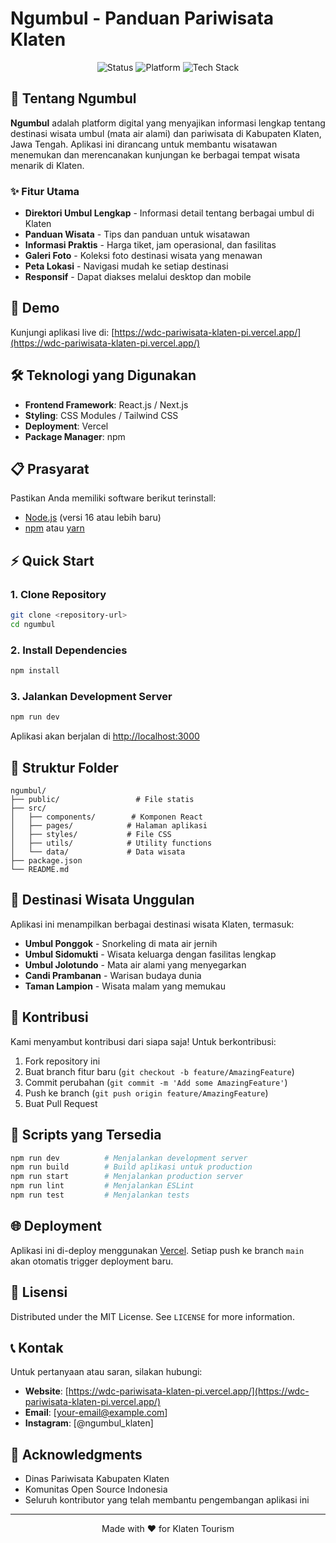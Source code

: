 # Ngumbul - Panduan Pariwisata Klaten

<p align="center">
  <img src="https://img.shields.io/badge/Status-Live-brightgreen" alt="Status">
  <img src="https://img.shields.io/badge/Platform-Web-blue" alt="Platform">
  <img src="https://img.shields.io/badge/Tech-React%2FNext.js-blueviolet" alt="Tech Stack">
</p>

## 🌊 Tentang Ngumbul

**Ngumbul** adalah platform digital yang menyajikan informasi lengkap tentang destinasi wisata umbul (mata air alami) dan pariwisata di Kabupaten Klaten, Jawa Tengah. Aplikasi ini dirancang untuk membantu wisatawan menemukan dan merencanakan kunjungan ke berbagai tempat wisata menarik di Klaten.

### ✨ Fitur Utama

- **Direktori Umbul Lengkap** - Informasi detail tentang berbagai umbul di Klaten
- **Panduan Wisata** - Tips dan panduan untuk wisatawan
- **Informasi Praktis** - Harga tiket, jam operasional, dan fasilitas
- **Galeri Foto** - Koleksi foto destinasi wisata yang menawan
- **Peta Lokasi** - Navigasi mudah ke setiap destinasi
- **Responsif** - Dapat diakses melalui desktop dan mobile

## 🚀 Demo

Kunjungi aplikasi live di: [https://wdc-pariwisata-klaten-pi.vercel.app/](https://wdc-pariwisata-klaten-pi.vercel.app/)

## 🛠️ Teknologi yang Digunakan

- **Frontend Framework**: React.js / Next.js
- **Styling**: CSS Modules / Tailwind CSS
- **Deployment**: Vercel
- **Package Manager**: npm

## 📋 Prasyarat

Pastikan Anda memiliki software berikut terinstall:

- [Node.js](https://nodejs.org/) (versi 16 atau lebih baru)
- [npm](https://www.npmjs.com/) atau [yarn](https://yarnpkg.com/)

## ⚡ Quick Start

### 1. Clone Repository

```bash
git clone <repository-url>
cd ngumbul
```

### 2. Install Dependencies

```bash
npm install
```

### 3. Jalankan Development Server

```bash
npm run dev
```

Aplikasi akan berjalan di [http://localhost:3000](http://localhost:3000)

## 📂 Struktur Folder

```
ngumbul/
├── public/                 # File statis
├── src/
│   ├── components/        # Komponen React
│   ├── pages/            # Halaman aplikasi
│   ├── styles/           # File CSS
│   ├── utils/            # Utility functions
│   └── data/             # Data wisata
├── package.json
└── README.md
```

## 🎯 Destinasi Wisata Unggulan

Aplikasi ini menampilkan berbagai destinasi wisata Klaten, termasuk:

- **Umbul Ponggok** - Snorkeling di mata air jernih
- **Umbul Sidomukti** - Wisata keluarga dengan fasilitas lengkap
- **Umbul Jolotundo** - Mata air alami yang menyegarkan
- **Candi Prambanan** - Warisan budaya dunia
- **Taman Lampion** - Wisata malam yang memukau

## 🤝 Kontribusi

Kami menyambut kontribusi dari siapa saja! Untuk berkontribusi:

1. Fork repository ini
2. Buat branch fitur baru (`git checkout -b feature/AmazingFeature`)
3. Commit perubahan (`git commit -m 'Add some AmazingFeature'`)
4. Push ke branch (`git push origin feature/AmazingFeature`)
5. Buat Pull Request

## 📝 Scripts yang Tersedia

```bash
npm run dev          # Menjalankan development server
npm run build        # Build aplikasi untuk production
npm run start        # Menjalankan production server
npm run lint         # Menjalankan ESLint
npm run test         # Menjalankan tests
```

## 🌐 Deployment

Aplikasi ini di-deploy menggunakan [Vercel](https://vercel.com/). Setiap push ke branch `main` akan otomatis trigger deployment baru.

## 📄 Lisensi

Distributed under the MIT License. See `LICENSE` for more information.

## 📞 Kontak

Untuk pertanyaan atau saran, silakan hubungi:

- **Website**: [https://wdc-pariwisata-klaten-pi.vercel.app/](https://wdc-pariwisata-klaten-pi.vercel.app/)
- **Email**: [your-email@example.com]
- **Instagram**: [@ngumbul_klaten]

## 🙏 Acknowledgments

- Dinas Pariwisata Kabupaten Klaten
- Komunitas Open Source Indonesia
- Seluruh kontributor yang telah membantu pengembangan aplikasi ini

---

<p align="center">
  Made with ❤️ for Klaten Tourism
</p>
